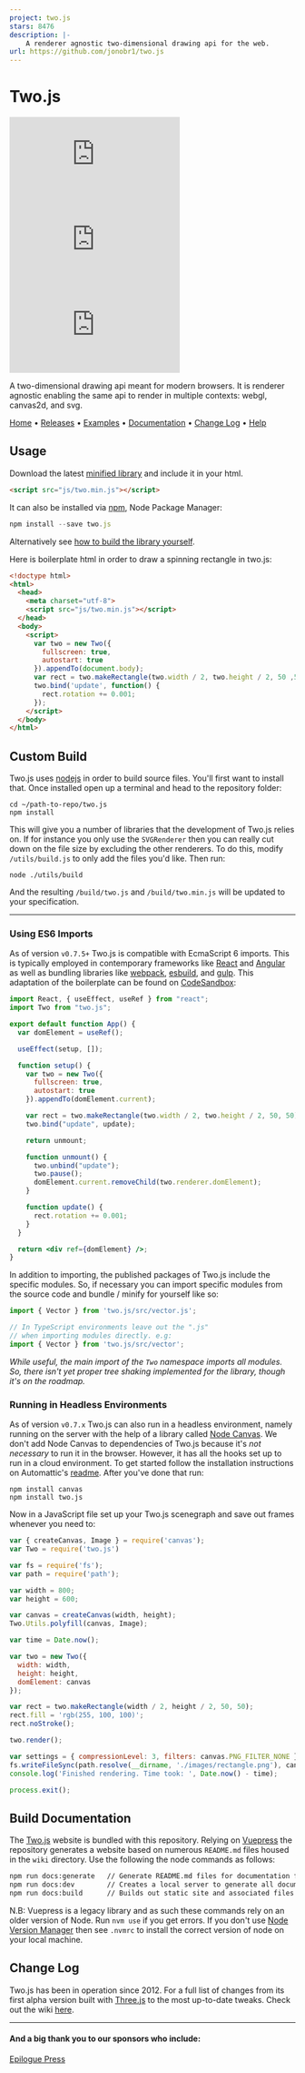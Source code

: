 ```yaml
---
project: two.js
stars: 8476
description: |-
    A renderer agnostic two-dimensional drawing api for the web.
url: https://github.com/jonobr1/two.js
---
```


# Two.js

[![NPM Package][npm]][npm-url]
[![Build Size][build-size]][build-size-url]
[![NPM Downloads][npm-downloads]][npmtrends-url]

A two-dimensional drawing api meant for modern browsers. It is renderer agnostic enabling the same api to render in multiple contexts: webgl, canvas2d, and svg.

[Home](http://two.js.org/) • [Releases](https://github.com/jonobr1/two.js/releases) • [Examples](http://two.js.org/examples/) • [Documentation](https://two.js.org/docs/two/) • [Change Log](https://github.com/jonobr1/two.js/tree/dev/wiki/changelog) • [Help](https://github.com/jonobr1/two.js/issues/new/choose)

## Usage
Download the latest [minified library](https://raw.github.com/jonobr1/two.js/dev/build/two.min.js) and include it in your html.

```html
<script src="js/two.min.js"></script>
```

It can also be installed via [npm](https://www.npmjs.com/package/two.js), Node Package Manager:

```js
npm install --save two.js
```
Alternatively see [how to build the library yourself](https://github.com/jonobr1/two.js#custom-build).


Here is boilerplate html in order to draw a spinning rectangle in two.js:

```html
<!doctype html>
<html>
  <head>
    <meta charset="utf-8">
    <script src="js/two.min.js"></script>
  </head>
  <body>
    <script>
      var two = new Two({
        fullscreen: true,
        autostart: true
      }).appendTo(document.body);
      var rect = two.makeRectangle(two.width / 2, two.height / 2, 50 ,50);
      two.bind('update', function() {
        rect.rotation += 0.001;
      });
    </script>
  </body>
</html>
```

## Custom Build
Two.js uses [nodejs](http://nodejs.org/) in order to build source files. You'll first want to install that. Once installed open up a terminal and head to the repository folder:

```
cd ~/path-to-repo/two.js
npm install
```

This will give you a number of libraries that the development of Two.js relies on. If for instance you only use the `SVGRenderer` then you can really cut down on the file size by excluding the other renderers. To do this, modify `/utils/build.js` to only add the files you'd like. Then run:

```
node ./utils/build
```

And the resulting `/build/two.js` and `/build/two.min.js` will be updated to your specification.

---

### Using ES6 Imports

As of version `v0.7.5+` Two.js is compatible with EcmaScript 6 imports. This is typically employed in contemporary frameworks like [React](https://reactjs.org/) and [Angular](https://angularjs.org/) as well as bundling libraries like [webpack](https://webpack.js.org/), [esbuild](https://esbuild.github.io/), and [gulp](https://gulpjs.com/). This adaptation of the boilerplate can be found on [CodeSandbox](https://codesandbox.io/s/beautiful-wilbur-ygxbc?file=/src/App.js:0-664):

```jsx
import React, { useEffect, useRef } from "react";
import Two from "two.js";

export default function App() {
  var domElement = useRef();

  useEffect(setup, []);

  function setup() {
    var two = new Two({
      fullscreen: true,
      autostart: true
    }).appendTo(domElement.current);

    var rect = two.makeRectangle(two.width / 2, two.height / 2, 50, 50);
    two.bind("update", update);

    return unmount;

    function unmount() {
      two.unbind("update");
      two.pause();
      domElement.current.removeChild(two.renderer.domElement);
    }

    function update() {
      rect.rotation += 0.001;
    }
  }

  return <div ref={domElement} />;
}
```

In addition to importing, the published packages of Two.js include the specific modules. So, if necessary you can import specific modules from the source code and bundle / minify for yourself like so:

```javascript
import { Vector } from 'two.js/src/vector.js';

// In TypeScript environments leave out the ".js"
// when importing modules directly. e.g:
import { Vector } from 'two.js/src/vector';
```

_While useful, the main import of the `Two` namespace imports all modules. So, there isn't yet proper tree shaking implemented for the library, though it's on the roadmap._

### Running in Headless Environments

As of version `v0.7.x` Two.js can also run in a headless environment, namely running on the server with the help of a library called [Node Canvas](https://github.com/Automattic/node-canvas). We don't add Node Canvas to dependencies of Two.js because it's _not necessary_ to run it in the browser. However, it has all the hooks set up to run in a cloud environment. To get started follow the installation instructions on Automattic's [readme](https://github.com/Automattic/node-canvas#installation). After you've done that run:

```
npm install canvas
npm install two.js
```

Now in a JavaScript file set up your Two.js scenegraph and save out frames whenever you need to:

```javascript
var { createCanvas, Image } = require('canvas');
var Two = require('two.js')

var fs = require('fs');
var path = require('path');

var width = 800;
var height = 600;

var canvas = createCanvas(width, height);
Two.Utils.polyfill(canvas, Image);

var time = Date.now();

var two = new Two({
  width: width,
  height: height,
  domElement: canvas
});

var rect = two.makeRectangle(width / 2, height / 2, 50, 50);
rect.fill = 'rgb(255, 100, 100)';
rect.noStroke();

two.render();

var settings = { compressionLevel: 3, filters: canvas.PNG_FILTER_NONE };
fs.writeFileSync(path.resolve(__dirname, './images/rectangle.png'), canvas.toBuffer('image/png', settings));
console.log('Finished rendering. Time took: ', Date.now() - time);

process.exit();

```

## Build Documentation
The [Two.js](http://two.js.org/) website is bundled with this repository. Relying on [Vuepress](https://vuepress.vuejs.org/) the repository generates a website based on numerous `README.md` files housed in the `wiki` directory. Use the following the node commands as follows:

```bash
npm run docs:generate   // Generate README.md files for documentation from source code comments
npm run docs:dev        // Creates a local server to generate all documentation
npm run docs:build      // Builds out static site and associated files to wiki/.vuepress/dist
```

N.B: Vuepress is a legacy library and as such these commands rely on an older version of Node. Run `nvm use` if you get errors. If you don't use [Node Version Manager](https://github.com/nvm-sh/nvm) then see `.nvmrc` to install the correct version of node on your local machine.

## Change Log
Two.js has been in operation since 2012. For a full list of changes from its first alpha version built with [Three.js](http://threejs.org/) to the most up-to-date tweaks. Check out the wiki [here](./wiki/changelog).

---

#### And a big thank you to our sponsors who include:
[Epilogue Press](https://github.com/epiloguepress)

[npm]: https://img.shields.io/npm/v/two.js
[npm-url]: https://www.npmjs.com/package/two.js
[build-size]: https://badgen.net/bundlephobia/minzip/two.js
[build-size-url]: https://bundlephobia.com/result?p=two.js
[npm-downloads]: https://img.shields.io/npm/dt/two.js
[npmtrends-url]: https://www.npmtrends.com/two.js


